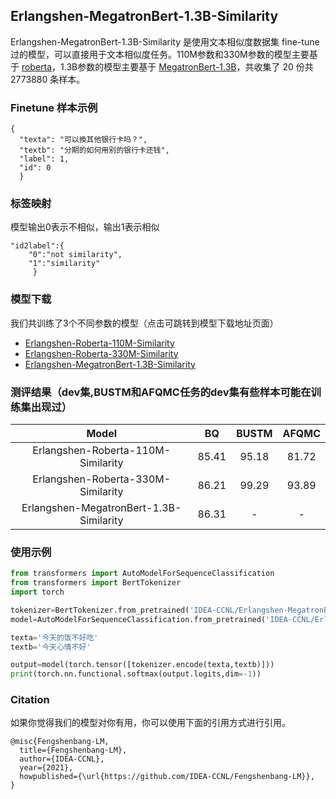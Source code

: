 ## Erlangshen-MegatronBert-1.3B-Similarity

Erlangshen-MegatronBert-1.3B-Similarity 是使用文本相似度数据集 fine-tune 过的模型，可以直接用于文本相似度任务。110M参数和330M参数的模型主要基于 [roberta](https://huggingface.co/hfl/chinese-roberta-wwm-ext)，1.3B参数的模型主要基于 [MegatronBert-1.3B](https://huggingface.co/IDEA-CCNL/Erlangshen-MegatronBert-1.3B)，共收集了 20 份共 2773880 条样本。


### Finetune 样本示例
```
{
  "texta": "可以換其他银行卡吗？", 
  "textb": "分期的如何用别的银行卡还钱", 
  "label": 1, 
  "id": 0
  }
```

### 标签映射
模型输出0表示不相似，输出1表示相似
```
"id2label":{
    "0":"not similarity",
    "1":"similarity"
     }
```

### 模型下载
我们共训练了3个不同参数的模型（点击可跳转到模型下载地址页面）
- [Erlangshen-Roberta-110M-Similarity](https://huggingface.co/IDEA-CCNL/Erlangshen-Roberta-110M-Similarity)
- [Erlangshen-Roberta-330M-Similarity](https://huggingface.co/IDEA-CCNL/Erlangshen-Roberta-330M-Similarity)
- [Erlangshen-MegatronBert-1.3B-Similarity](https://huggingface.co/IDEA-CCNL/Erlangshen-MegatronBert-1.3B-Similarity)


### 测评结果（dev集,BUSTM和AFQMC任务的dev集有些样本可能在训练集出现过）

|                  Model                  |  BQ   | BUSTM | AFQMC |
| :-------------------------------------: | :---: | :---: | :---: |
|   Erlangshen-Roberta-110M-Similarity    | 85.41 | 95.18 | 81.72 |
|   Erlangshen-Roberta-330M-Similarity    | 86.21 | 99.29 | 93.89 |
| Erlangshen-MegatronBert-1.3B-Similarity | 86.31 |   -   |   -   |


### 使用示例
```python
from transformers import AutoModelForSequenceClassification
from transformers import BertTokenizer
import torch

tokenizer=BertTokenizer.from_pretrained('IDEA-CCNL/Erlangshen-MegatronBert-1.3B-Similarity')
model=AutoModelForSequenceClassification.from_pretrained('IDEA-CCNL/Erlangshen-MegatronBert-1.3B-Similarity')

texta='今天的饭不好吃'
textb='今天心情不好'

output=model(torch.tensor([tokenizer.encode(texta,textb)]))
print(torch.nn.functional.softmax(output.logits,dim=-1))

```


### Citation
如果你觉得我们的模型对你有用，你可以使用下面的引用方式进行引用。
```
@misc{Fengshenbang-LM,
  title={Fengshenbang-LM},
  author={IDEA-CCNL},
  year={2021},
  howpublished={\url{https://github.com/IDEA-CCNL/Fengshenbang-LM}},
}
```
